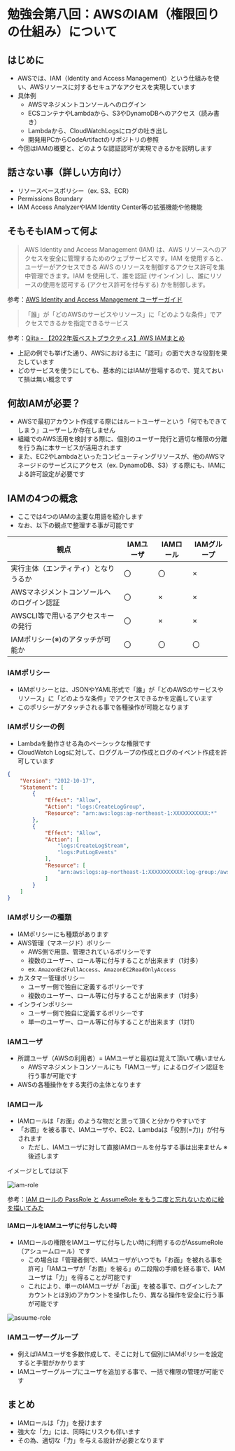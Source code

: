 # 勉強会第八回：AWSのIAM（権限回りの仕組み）について

## はじめに

- AWSでは、IAM（Identity and Access Management）という仕組みを使い、AWSリソースに対するセキュアなアクセスを実現しています
- 具体例
  - AWSマネジメントコンソールへのログイン
  - ECSコンテナやLambdaから、S3やDynamoDBへのアクセス（読み書き）
  - Lambdaから、CloudWatchLogsにログの吐き出し
  - 開発用PCからCodeArtifactのリポジトリの参照
- 今回はIAMの概要と、どのような認証認可が実現できるかを説明します

## 話さない事（詳しい方向け）

- リソースベースポリシー（ex. S3、ECR）
- Permissions Boundary
- IAM Access AnalyzerやIAM Identity Center等の拡張機能や他機能

## そもそもIAMって何よ

> AWS Identity and Access Management (IAM) は、AWS リソースへのアクセスを安全に管理するためのウェブサービスです。IAM を使用すると、ユーザーがアクセスできる AWS のリソースを制御するアクセス許可を集中管理できます。IAM を使用して、誰を認証 (サインイン) し、誰にリソースの使用を認可する (アクセス許可を付与する) かを制御します。

参考：[AWS Identity and Access Management ユーザーガイド](https://docs.aws.amazon.com/ja_jp/IAM/latest/UserGuide/introduction.html)

> 「誰」が「どのAWSのサービスやリソース」に「どのような条件」でアクセスできるかを指定できるサービス

参考：[Qiita - 【2022年版ベストプラクティス】AWS IAMまとめ](https://qiita.com/c60evaporator/items/0121399880625cc1de51)

- 上記の例でも挙げた通り、AWSにおける主に「認可」の面で大きな役割を果たしています
- どのサービスを使うにしても、基本的にはIAMが登場するので、覚えておいて損は無い概念です

## 何故IAMが必要？

- AWSで最初アカウント作成する際にはルートユーザーという「何でもできてしまう」ユーザーしか存在しません
- 組織でのAWS活用を検討する際に、個別のユーザー発行と適切な権限の分離を行う為に本サービスが活用されます
- また、EC2やLambdaといったコンピューティングリソースが、他のAWSマネージドのサービスにアクセス（ex. DynamoDB、S3）する際にも、IAMによる許可設定が必要です

## IAMの4つの概念

- ここでは4つのIAMの主要な用語を紹介します
- なお、以下の観点で整理する事が可能です

|観点|IAMユーザ|IAMロール|IAMグループ|
|---|---|---|---|
|実行主体（エンティティ）となりうるか     |〇|〇|×|
|AWSマネジメントコンソールへのログイン認証|〇|×|×|
|AWSCLI等で用いるアクセスキーの発行      |〇|×|×|
|IAMポリシー(※)のアタッチが可能か       |〇|〇|〇|

### IAMポリシー

- IAMポリシーとは、JSONやYAML形式で「誰」が「どのAWSのサービスやリソース」に「どのような条件」でアクセスできるかを定義しています
- このポリシーがアタッチされる事で各種操作が可能となります

### IAMポリシーの例

- Lambdaを動作させる為のベーシックな権限です
- CloudWatch Logsに対して、ロググループの作成とログのイベント作成を許可しています

```json
{
    "Version": "2012-10-17",
    "Statement": [
        {
            "Effect": "Allow",
            "Action": "logs:CreateLogGroup",
            "Resource": "arn:aws:logs:ap-northeast-1:XXXXXXXXXXX:*"
        },
        {
            "Effect": "Allow",
            "Action": [
                "logs:CreateLogStream",
                "logs:PutLogEvents"
            ],
            "Resource": [
                "arn:aws:logs:ap-northeast-1:XXXXXXXXXXX:log-group:/aws/lambda/SampleAPI:*"
            ]
        }
    ]
}
```

### IAMポリシーの種類

- IAMポリシーにも種類があります
- AWS管理（マネージド）ポリシー
  - AWS側で用意、管理されているポリシーです
  - 複数のユーザー、ロール等に付与することが出来ます（1対多）
  - ex. `AmazonEC2FullAccess`、`AmazonEC2ReadOnlyAccess`
- カスタマー管理ポリシー
  - ユーザー側で独自に定義するポリシーです
  - 複数のユーザー、ロール等に付与することが出来ます（1対多）
- インラインポリシー
  - ユーザー側で独自に定義するポリシーです
  - 単一のユーザー、ロール等に付与することが出来ます（1対1）

### IAMユーザ

- 所謂ユーザ（AWSの利用者）= IAMユーザと最初は覚えて頂いて構いません
  - AWSマネジメントコンソールにも「IAMユーザ」によるログイン認証を行う事が可能です
- AWSの各種操作をする実行の主体となります

### IAMロール

- IAMロールは「お面」のような物だと思って頂くと分かりやすいです
- 「お面」を被る事で、IAMユーザや、EC2、Lambdaは「役割(=力)」が付与されます
  - ただし、IAMユーザに対して直接IAMロールを付与する事は出来ません ※後述します

イメージとしては以下

![iam-role](imgs/2024-03-17-23-24-09.png)

参考：[IAM ロールの PassRole と AssumeRole をもう二度と忘れないために絵を描いてみた](https://dev.classmethod.jp/articles/iam-role-passrole-assumerole/)

#### IAMロールをIAMユーザに付与したい時

- IAMロールの権限をIAMユーザに付与したい時に利用するのがAssumeRole（アシュームロール）です
  - この場合は「管理者側で、IAMユーザがいつでも「お面」を被れる事を許可」「IAMユーザが「お面」を被る」の二段階の手順を経る事で、IAMユーザは「力」を得ることが可能です
  - これにより、単一のIAMユーザが「お面」を被る事で、ログインしたアカウントとは別のアカウントを操作したり、異なる操作を安全に行う事が可能です

![asuume-role](imgs/2024-03-17-23-53-55.png)

### IAMユーザーグループ

- 例えばIAMユーザを多数作成して、そこに対して個別にIAMポリシーを設定すると手間がかかります
- IAMユーザーグループにユーザを追加する事で、一括で権限の管理が可能です

## まとめ

- IAMロールは「力」を授けます
- 強大な「力」には、同時にリスクも伴います
- その為、適切な「力」を与える設計が必要となります
